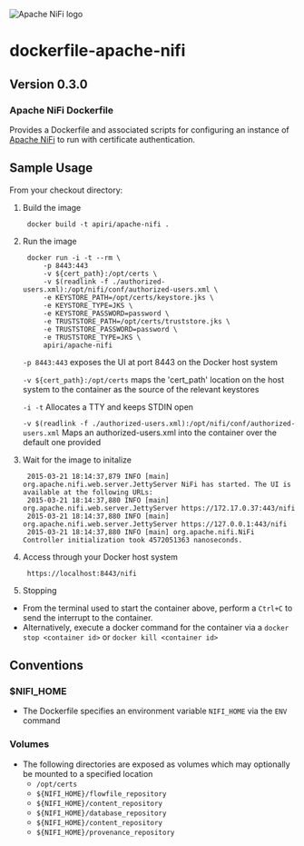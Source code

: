 ![Apache NiFi logo](http://nifi.apache.org/images/niFi-logo-horizontal.png "Apache NiFi")
# dockerfile-apache-nifi
## Version 0.3.0

### Apache NiFi Dockerfile

Provides a Dockerfile and associated scripts for configuring an instance of [Apache NiFi](http://nifi.apache.org) to run with certificate authentication.  

## Sample Usage

From your checkout directory:
		
1. Build the image

        docker build -t apiri/apache-nifi .
		
2. Run the image 

		docker run -i -t --rm \
	   	 	-p 8443:443
	    	-v ${cert_path}:/opt/certs \
	    	-v $(readlink -f ./authorized-users.xml):/opt/nifi/conf/authorized-users.xml \
	    	-e KEYSTORE_PATH=/opt/certs/keystore.jks \
	    	-e KEYSTORE_TYPE=JKS \
	    	-e KEYSTORE_PASSWORD=password \
	    	-e TRUSTSTORE_PATH=/opt/certs/truststore.jks \
	    	-e TRUSTSTORE_PASSWORD=password \
	    	-e TRUSTSTORE_TYPE=JKS \
	    	apiri/apache-nifi


	`-p 8443:443`
	exposes the UI at port 8443 on the Docker host system

	`-v ${cert_path}:/opt/certs` 
	maps the 'cert_path' location on the host system to the container as the source of the relevant keystores

	`-i -t` Allocates a TTY and keeps STDIN open

	`-v $(readlink -f ./authorized-users.xml):/opt/nifi/conf/authorized-users.xml` Maps an authorized-users.xml into the container over the default one provided

3. Wait for the image to initalize

		2015-03-21 18:14:37,879 INFO [main] org.apache.nifi.web.server.JettyServer NiFi has started. The UI is available at the following URLs:
		2015-03-21 18:14:37,880 INFO [main] org.apache.nifi.web.server.JettyServer https://172.17.0.37:443/nifi
		2015-03-21 18:14:37,880 INFO [main] org.apache.nifi.web.server.JettyServer https://127.0.0.1:443/nifi
		2015-03-21 18:14:37,880 INFO [main] org.apache.nifi.NiFi Controller initialization took 4572051363 nanoseconds.
		
4. Access through your Docker host system
 	
		https://localhost:8443/nifi
		
5. Stopping
		
* From the terminal used to start the container above, perform a `Ctrl+C` to send the interrupt to the container.
* Alternatively, execute a docker command for the container via a `docker stop <container id>` or `docker kill <container id>`

		
## Conventions
### $NIFI_HOME
- The Dockerfile specifies an environment variable `NIFI_HOME` via the `ENV` command

### Volumes
- The following directories are exposed as volumes which may optionally be mounted to a specified location
	- `/opt/certs`
	- `${NIFI_HOME}/flowfile_repository`
	- `${NIFI_HOME}/content_repository`
	- `${NIFI_HOME}/database_repository`
	- `${NIFI_HOME}/content_repository`
	- `${NIFI_HOME}/provenance_repository`
